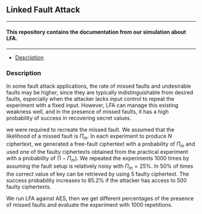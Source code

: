 ## Linked Fault Attack
---
#### This repository contains the documentation from our simulation about LFA. 

---



* [Description](https://github.com/LinkedFaultAnalysis/LFA/edit/main/README.md#description)




### Description
In some fault attack applications, the rate of missed faults and undesirable faults may be higher, since they are typically indistinguishable from desired faults, especially when the attacker lacks input control to repeat the experiment with a fixed input. However, LFA can manage this existing weakness well, and in the presence of missed faults, it has a high probability of success in recovering secret values.



we were required to recreate the missed fault. We assumed that the likelihood of a missed fault is $\Pi_m$. In each experiment to produce $N$ ciphertext, we generated a free-fault ciphertext with a probability of $\Pi_m$ and used one of the faulty ciphertexts obtained from the practical experiment with a probability of $(1-\Pi_m)$. We repeated the experiments 1000 times by assuming the fault setup is relatively noisy with $\Pi_m=25\%$. In $50\%$ of times the correct value of key can be retrieved by using  5 faulty ciphertext. The success probability increases to $85.2\%$ if the attacker has access to 500 faulty ciphertexts.



We run LFA against AES, then we get different percentages of the presence of missed faults and evaluate the experiment with 1000 repetitions.
